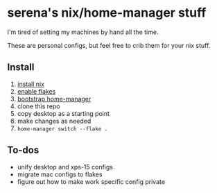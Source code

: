 # serena's nix/home-manager stuff

I'm tired of setting my machines by hand all the time.

These are personal configs, but feel free to crib them for your nix stuff.

## Install

1. [install nix](https://nixos.org/download/)
2. [enable flakes](https://nixos.wiki/wiki/Flakes)
3. [bootstrap home-manager](https://nix-community.github.io/home-manager/index.xhtml#sec-flakes-standalone)
4. clone this repo
5. copy desktop as a starting point
6. make changes as needed
7. `home-manager switch --flake .`

## To-dos

- unify desktop and xps-15 configs
- migrate mac configs to flakes
- figure out how to make work specific config private
